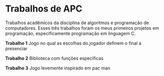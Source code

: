 # Trabalhos de APC
 Trabalhos acadêmicos da disciplina de algoritmos e programação de computadores. Esses três trabalhos foram os 
meus primeiros projetos em programação, especificamente programação em linguagem C.

**Trabalho 1**
Jogo no qual as escolhas do jogador definem o final a presenciar
 
 **Trabalho 2**
 Biblioteca com funções específicas
 
 **Trabalho 3**
 Jogo levemente inspirado em pac man
 



